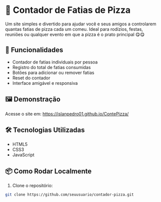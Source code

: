 # 🍕 Contador de Fatias de Pizza

Um site simples e divertido para ajudar você e seus amigos a controlarem quantas fatias de pizza cada um comeu. Ideal para rodízios, festas, reuniões ou qualquer evento em que a pizza é o prato principal 😋😋

## 🚀 Funcionalidades

- Contador de fatias individuais por pessoa
- Registro do total de fatias consumidas
- Botões para adicionar ou remover fatias
- Reset do contador
- Interface amigável e responsiva

## 🖼️ Demonstração

Acesse o site em: https://islanpedro01.github.io/ContePizza/


## 🛠️ Tecnologias Utilizadas

- HTML5
- CSS3
- JavaScript

## 📦 Como Rodar Localmente

1. Clone o repositório:

```bash
git clone https://github.com/seuusuario/contador-pizza.git
